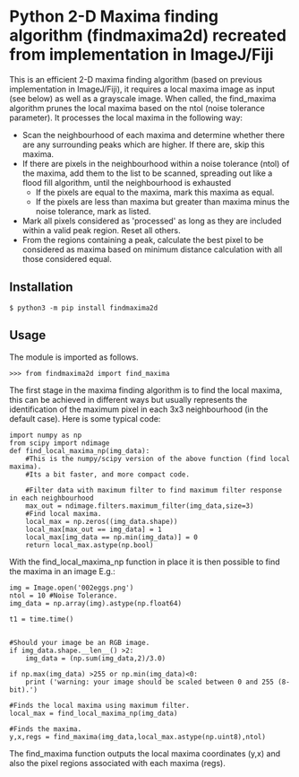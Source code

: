 
# Python 2-D Maxima finding algorithm (findmaxima2d) recreated from implementation in ImageJ/Fiji

This is an efficient 2-D maxima finding algorithm (based on previous implementation in ImageJ/Fiji), it requires a local maxima image as input (see below) as well as a grayscale image. When called, the find_maxima algorithm prunes the local maxima based on the ntol (noise tolerance parameter). It processes the local maxima in the following way:
* Scan the neighbourhood of each maxima and determine whether there are any surrounding peaks which are higher. If there are, skip this maxima.
* If there are pixels in the neighbourhood within a noise tolerance (ntol) of the maxima, add them to the list to be scanned, spreading out like a flood fill algorithm, until the neighbourhood is exhausted
    * If the pixels are equal to the maxima, mark this maxima as equal. 
    * If the pixels are less than maxima but greater than maxima minus the noise tolerance, mark as listed.
* Mark all pixels considered as 'processed' as long as they are included within a valid peak region. Reset all others.
* From the regions containing a peak, calculate the best pixel to be considered as maxima based on minimum distance calculation with all those considered equal.


## Installation

```shell
$ python3 -m pip install findmaxima2d

```

## Usage

The module is imported as follows.

```shell
>>> from findmaxima2d import find_maxima
```
The first stage in the maxima finding algorithm is to find the local maxima, this can be achieved in different ways but usually represents the identification of the maximum pixel in each 3x3 neighbourhood (in the default case). Here is some typical code:
```shell
import numpy as np
from scipy import ndimage
def find_local_maxima_np(img_data):
    #This is the numpy/scipy version of the above function (find local maxima).
    #Its a bit faster, and more compact code.
    
    #Filter data with maximum filter to find maximum filter response in each neighbourhood
    max_out = ndimage.filters.maximum_filter(img_data,size=3)
    #Find local maxima.
    local_max = np.zeros((img_data.shape))
    local_max[max_out == img_data] = 1
    local_max[img_data == np.min(img_data)] = 0
    return local_max.astype(np.bool)
 ```

With the find_local_maxima_np function in place it is then possible to find the maxima in an image E.g.:

```shell
img = Image.open('002eggs.png')
ntol = 10 #Noise Tolerance.
img_data = np.array(img).astype(np.float64)

t1 = time.time()


#Should your image be an RGB image.
if img_data.shape.__len__() >2:
    img_data = (np.sum(img_data,2)/3.0)
    
if np.max(img_data) >255 or np.min(img_data)<0:
    print ('warning: your image should be scaled between 0 and 255 (8-bit).')

#Finds the local maxima using maximum filter.
local_max = find_local_maxima_np(img_data)

#Finds the maxima.
y,x,regs = find_maxima(img_data,local_max.astype(np.uint8),ntol)
 ```
The find_maxima function outputs the local maxima coordinates (y,x) and also the pixel regions associated with each maxima (regs).
